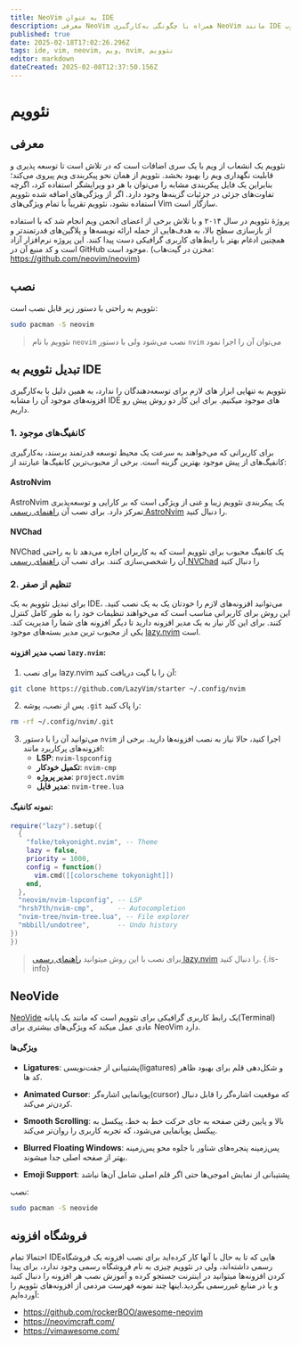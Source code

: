 ```yaml
---
title: NeoVim به عنوان IDE
description: معرفی NeoVim همراه با چگونگی به‌کارگیری NeoVim مانند IDE های محبوب
published: true
date: 2025-02-18T17:02:26.296Z
tags: ide, vim, neovim, ویم, nvim, نئوویم
editor: markdown
dateCreated: 2025-02-08T12:37:50.156Z
---
```


# نئوویم

## معرفی
نئوویم یک انشعاب از ویم با یک سری اضافات است که در تلاش است تا توسعه پذیری و قابلیت نگهداری ویم را بهبود بخشد. نئوویم از همان نحو پیکربندی ویم پیروی می‌کند؛ بنابراین یک فایل پیکربندی مشابه را می‌توان با هر دو ویرایشگر استفاده کرد، اگرچه تفاوت‌های جزئی در جزئیات گزینه‌ها وجود دارد. اگر از ویژگی‌های اضافه شده نئوویم استفاده نشود، نئوویم تقریباً با تمام ویژگی‌های Vim سازگار است.

پروژهٔ نئوویم در سال ۲۰۱۴ و با تلاش برخی از اعضای انجمن ویم انجام شد که با استفاده از بازسازی سطح بالا، به هدف‌هایی از جمله ارائه نویسه‌ها و پلاگین‌های قدرتمندتر و همچنین ادغام بهتر با رابط‌های کاربری گرافیکی دست پیدا کنند. این پروژه نرم‌افزار آزاد است و کد منبع آن در GitHub موجود است. (مخزن در گیت‌هاب: https://github.com/neovim/neovim) 

## نصب

نئوویم به راحتی با دستور زیر قابل نصب است:
```bash
sudo pacman -S neovim
```

> نئوویم با نام `neovim` نصب می‌شود ولی با دستور `nvim` می‌توان آن را اجرا نمود

## تبدیل نئوویم به IDE
نئوویم به تنهایی ابزار های لازم برای توسعه‌دهندگان را ندارد، به همین دلیل با به‌کارگیری افزونه‌های موجود آن را مشابه IDE های موجود میکنیم. برای این کار دو روش پیش رو داریم.


### 1. **کانفیگ‌های موجود**
برای کاربرانی که می‌خواهند به سرعت یک محیط توسعه قدرتمند برسند، به‌کارگیری کانفیگ‌های از پیش موجود بهترین گزینه است. برخی از محبوب‌ترین کانفیگ‌ها عبارتند از:

#### **AstroNvim**
AstroNvim یک پیکربندی نئوویم زیبا و غنی از ویژگی است که بر کارایی و توسعه‌پذیری تمرکز دارد. برای نصب آن [راهنمای رسمی AstroNvim](https://docs.astronvim.com/) را دنبال کنید.

#### **NVChad**
NVChad یک کانفیگ محبوب برای نئوویم است که  به کاربران اجازه می‌دهد تا به راحتی آن را شخصی‌سازی کنند. برای نصب آن [راهنمای رسمی NVChad](https://nvchad.com/docs/quickstart/install) را دنبال کنید 

### 2. **تنظیم از صفر**
برای تبدیل نئوویم به یک IDE، می‌توانید افزونه‌های لازم را خودتان یک به یک نصب کنید. این روش برای کاربرانی مناسب است که می‌خواهند تنظیمات خود را به طور کامل کنترل کنند. برای این کار نیاز به یک مدیر افزونه دارید تا دیگر افزونه های شما را مدیریت کند. یکی از محبوب ترین مدیر بسته‌های موجود [lazy.nvim](https://www.lazyvim.org/) است.

#### نصب مدیر افزونه `lazy.nvim`:
1. برای نصب lazy.nvim آن را با گیت دریافت کنید:
```bash
git clone https://github.com/LazyVim/starter ~/.config/nvim
```

2. پس از نصب، پوشه `.git` را پاک کنید:
```bash
rm -rf ~/.config/nvim/.git
```

3. می‌توانید آن را با دستور `nvim` اجرا کنید، حالا نیاز به نصب افزونه‌ها دارید. برخی از افزونه‌های پرکاربرد مانند:
   - **LSP**: `nvim-lspconfig`
   - **تکمیل خودکار**: `nvim-cmp`
   - **مدیر پروژه**: `project.nvim`
   - **مدیر فایل**: `nvim-tree.lua`

#### نمونه کانفیگ:
```lua
require("lazy").setup({
  {
    "folke/tokyonight.nvim", -- Theme
    lazy = false,
    priority = 1000,
    config = function()
      vim.cmd([[colorscheme tokyonight]])
    end,
  },
  "neovim/nvim-lspconfig", -- LSP
  "hrsh7th/nvim-cmp",      -- Autocompletion
  "nvim-tree/nvim-tree.lua", -- File explorer
  "mbbill/undotree",       -- Undo history
})
})
```

> برای نصب با این روش میتوانید [راهنمای رسمی lazy.nvim](https://www.lazyvim.org/) را دنبال کنید.
{.is-info}


## NeoVide
[NeoVide](https://neovide.dev/) یک رابط کاربری گرافیکی برای نئوویم است که مانند یک پایانه(Terminal) عادی عمل میکند که ویژگی‌های بیشتری برای NeoVim دارد. 
#### ویژگی‌ها

- **Ligatures**: پشتیبانی از جفت‌نویسی(ligatures) و شکل‌دهی قلم برای بهبود ظاهر کد ها.

- **Animated Cursor**: پویانمایی اشاره‌گر(cursor) که موقعیت اشاره‌گر را قابل دنبال کردن‌تر می‌کند.

- **Smooth Scrolling**: بالا و پایین رفتن صفحه به جای حرکت خط به خط، پیکسل به پیکسل پویانمایی می‌شود، که تجربه کاربری را روان‌تر می‌کند.

- **Blurred Floating Windows**: پس‌زمینه پنجره‌های شناور با جلوه محو پس‌زمینه بهتر از صفحه اصلی جدا میشوند.

- **Emoji Support**: پشتیبانی از نمایش اموجی‌ها حتی اگر قلم اصلی شامل آن‌ها نباشد

نصب:
```bash
sudo pacman -S neovide
```

## فروشگاه افزونه
احتمالا تمام IDEهایی که تا به حال با آنها کار کرده‌اید برای نصب افزونه یک فروشگاه رسمی داشته‌اند، ولی در نئوویم چیزی به نام فروشگاه رسمی وجود ندارد، برای پیدا کردن افزونه‌ها میتوانید در اینترنت جستجو کرده و آموزش نصب هر افزونه را دنبال کنید و یا در منابع غیررسمی بگردید.اینها چند نمونه فهرست مردمی از افزونه‌های نئوویم را آورده‌ایم:
- https://github.com/rockerBOO/awesome-neovim
- https://neovimcraft.com/
- https://vimawesome.com/